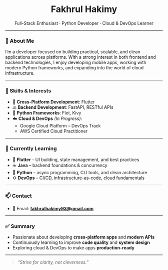 <h1 align="center">Fakhrul Hakimy</h1>
<p align="center">
  Full-Stack Enthusiast · Python Developer · Cloud & DevOps Learner
</p>

---

### 💼 About Me

I’m a developer focused on building practical, scalable, and clean applications across platforms. With a strong interest in both frontend and backend technologies, I enjoy developing mobile apps, working with modern Python frameworks, and expanding into the world of cloud infrastructure.

---

### 🧠 Skills & Interests

- 📱 **Cross-Platform Development**: Flutter  
- 🔙 **Backend Development**: FastAPI, RESTful APIs  
- 🐍 **Python Frameworks**: Flet, Kivy  
- ☁️ **Cloud & DevOps** *(In Progress)*:
  - Google Cloud Platform – DevOps Track  
  - AWS Certified Cloud Practitioner  

---

### 🚀 Currently Learning

- 📱 **Flutter** – UI building, state management, and best practices  
- ☕ **Java** – backend foundations & concurrency  
- 🐍 **Python** – async programming, CLI tools, and clean architecture  
- ⚙️ **DevOps** – CI/CD, infrastructure-as-code, cloud fundamentals

---

### 📫 Contact

- 📧 Email: **fakhrulhakimy93@gmail.com**

---

### ✅ Summary

- Passionate about developing **cross-platform apps** and **modern APIs**  
- Continuously learning to improve **code quality** and **system design**  
- Exploring cloud & DevOps to make apps **production-ready**

---

> *“Strive for clarity, not cleverness.”*
